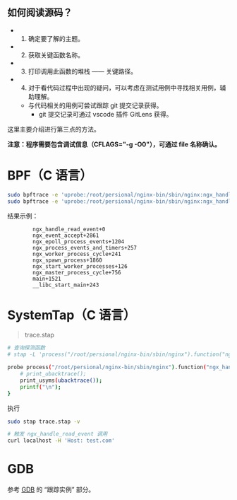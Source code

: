 如何阅读源码？
---

- 1. 确定要了解的主题。
- 2. 获取关键函数名称。
- 3. 打印调用此函数的堆栈 —— 关键路径。
- 4. 对于看代码过程中出现的疑问，可以考虑在测试用例中寻找相关用例，辅助理解。
  - 与代码相关的用例可尝试跟踪 git 提交记录获得。
    - git 提交记录可通过 vscode 插件 GitLens 获得。

这里主要介绍进行第三点的方法。

**注意：程序需要包含调试信息（CFLAGS="-g -O0"），可通过 file 名称确认。**

# BPF（C 语言）

```bash
sudo bpftrace -e 'uprobe:/root/persional/nginx-bin/sbin/nginx:ngx_handle_read_event {printf("%s\n", ustack());}'
sudo bpftrace -e 'uprobe:/root/persional/nginx-bin/sbin/nginx:ngx_handle_read_event {printf("%s\n", ustack(perf));}'
```

结果示例：

```
        ngx_handle_read_event+0
        ngx_event_accept+2861
        ngx_epoll_process_events+1204
        ngx_process_events_and_timers+257
        ngx_worker_process_cycle+241
        ngx_spawn_process+1860
        ngx_start_worker_processes+126
        ngx_master_process_cycle+756
        main+1521
        __libc_start_main+243
```

# SystemTap（C 语言）

> trace.stap

```bash
# 查询探测函数
# stap -L 'process("/root/persional/nginx-bin/sbin/nginx").function("ngx_handle_read_event")'

probe process("/root/persional/nginx-bin/sbin/nginx").function("ngx_handle_read_event") {
    # print_ubacktrace();
    print_usyms(ubacktrace());
    printf("\n");
}
```

执行

```bash
sudo stap trace.stap -v

# 触发 ngx_handle_read_event 调用
curl localhost -H 'Host: test.com'
```

# GDB

参考 [GDB](B.操作系统/Linux/Commands/gdb.md) 的 “跟踪实例” 部分。
